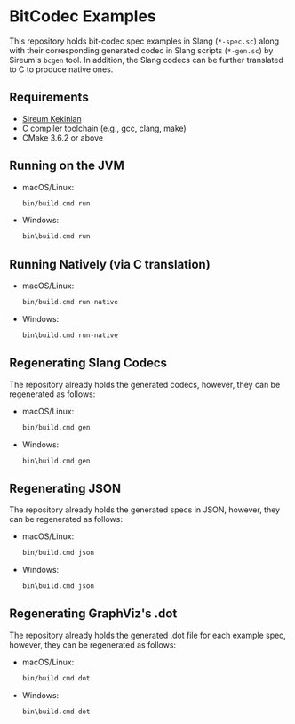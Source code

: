 # BitCodec Examples

This repository holds bit-codec spec examples in Slang (`*-spec.sc`)
along with their corresponding generated codec in Slang 
scripts (`*-gen.sc`) by Sireum's `bcgen` tool. 
In addition, the Slang codecs can be further translated
to C to produce native ones.

## Requirements

* [Sireum Kekinian](https://github.com/sireum/kekinian)
* C compiler toolchain (e.g., gcc, clang, make)
* CMake 3.6.2 or above


## Running on the JVM

* macOS/Linux:

  ```bash
  bin/build.cmd run
  ```

* Windows:

  ```bash
  bin\build.cmd run
  ```
  
## Running Natively (via C translation)

* macOS/Linux:

  ```bash
  bin/build.cmd run-native
  ```

* Windows:

  ```bash
  bin\build.cmd run-native
  ```
  
## Regenerating Slang Codecs

The repository already holds the generated codecs, however,
they can be regenerated as follows:

* macOS/Linux:

  ```bash
  bin/build.cmd gen
  ```

* Windows:

  ```bash
  bin\build.cmd gen
  ```
  
## Regenerating JSON

The repository already holds the generated specs in JSON, however,
they can be regenerated as follows:

* macOS/Linux:

  ```bash
  bin/build.cmd json
  ```

* Windows:

  ```bash
  bin\build.cmd json
  ```
  
## Regenerating GraphViz's .dot

The repository already holds the generated .dot file for each example spec, 
however, they can be regenerated as follows:

* macOS/Linux:

  ```bash
  bin/build.cmd dot
  ```

* Windows:

  ```bash
  bin\build.cmd dot
  ```


  
